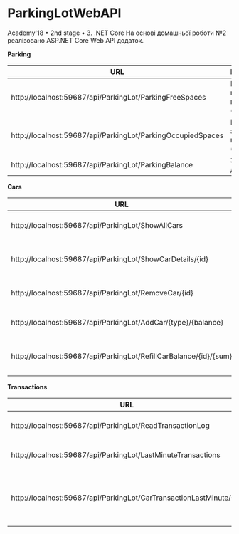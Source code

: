 ﻿# ParkingLotWebAPI

Academy'18 • 2nd stage • 3. .NET Core
На основі домашньої роботи №2 реалізовано ASP.NET Core Web API додаток.

__Parking__


| URL | Description |
| --- | --- |
| http://localhost:59687/api/ParkingLot/ParkingFreeSpaces | Кількість вільних місць (GET) |
| http://localhost:59687/api/ParkingLot/ParkingOccupiedSpaces | Кількість зайнятих місць (GET) |
| http://localhost:59687/api/ParkingLot/ParkingBalance | Загальний дохід (GET) |



__Cars__

| URL | Description |
| --- | --- |
| http://localhost:59687/api/ParkingLot/ShowAllCars | Список всіх машин (GET) |
| http://localhost:59687/api/ParkingLot/ShowCarDetails/{id} | Деталі по одній машині (GET) |
| http://localhost:59687/api/ParkingLot/RemoveCar/{id} | Видалити машину (DELETE) |
| http://localhost:59687/api/ParkingLot/AddCar/{type}/{balance} | Додати машину (POST) |
| http://localhost:59687/api/ParkingLot/RefillCarBalance/{id}/{sum} | Поповнити баланс машини (PUT) |



__Transactions__


| URL | Description |
| --- | --- |
| http://localhost:59687/api/ParkingLot/ReadTransactionLog| Вивести Transactions.log (GET) |
| http://localhost:59687/api/ParkingLot/LastMinuteTransactions | Транзакції за останню хвилину (GET) |
| http://localhost:59687/api/ParkingLot/CarTransactionLastMinute/{id} | Транзакції за останню хвилину по одній конкретній машині (GET) |


